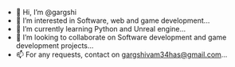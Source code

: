 - 👋 Hi, I’m @gargshi
- 👀 I’m interested in Software, web and game development...
- 🌱 I’m currently learning Python and Unreal engine...
- 💞️ I’m looking to collaborate on Software development and game development projects...
- 📫 For any requests, contact on gargshivam34has@gmail.com...

<!---
gargshi/gargshi is a ✨ special ✨ repository because its `README.md` (this file) appears on your GitHub profile.
You can click the Preview link to take a look at your changes.
--->

